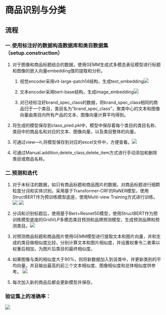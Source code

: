 # 商品识别与分类

## 流程

### 一.使用标注好的数据构造数据库和类目数据集（setup.construction）
1. 对于图像和商品标题结合的数据，使用GEMM生成式多模态表征模型进行标题和图像的嵌入向量embedding值的提取和分析。
    1. 视觉encoder采用vit-large-patch14结构，生成text_embedding![](assets/16897535979080.jpg)

    2. 文本encoder采用bert-base结构，生成image_embedding![](assets/16897536186855.jpg)

    3. 对已经标注好brand_spec_class的数据，将brand_spec_class相同的商品归于一个类目，类目名为“brand_spec_class”，聚类中心的文本和图像向量由类目内所有产品的文本、图像向量计算平均得到。
2. 将生成的模型保存到class_pred.pkl中，模型中保存着每个类目的类目名称、类目中的商品名和对应的文本、图像向量，以及类目整体的向量。
3. 可通过view—h,将模型保存到对应的excel文件中，方便查看。![](assets/16897532628655.jpg)

4.   可通过Manual.addition,delete_class,delete_item方式进行手动添加和删除类目或商品名称。

### 二.预测和迭代
1. 对于未标注的数据，如只有商品标题和商品图片的数据，对商品标题进行细颗粒度分词和实体识别。采用基于Transformer-CRF的RaNER模型，使用StructBERT作为预训练模型底座，使用Multi-view Training方式进行训练。![](assets/16897536717438.jpg)
![](assets/16897537046698.jpg)

1. 分词和识别标题后，使用基于Bert+Resnet50模型，使用StructBERT作为预训练模型底座的GridVLP多模态类目预测和品牌预测模型，生成预测品牌和预测类目。![](assets/16897541329755.jpg)

2. 对预测商品标题和商品图片使用GEMM模型进行提取文本和图片向量，并和生成的类目做相似度比较，分别计算文本和图片相似度，并设置权重令二者乘以权重后相加，为图片后类目的最终相似度。

3. 如果图像与类的相似度大于90%，则将新数据加入到该类中，并更新类别的平均向量，并且输出最高的前三个文本相似度、图像相似度和总体相似度供参考。 ![](assets/16897550529937.jpg)

4. 每次加入新的商品后都会更新模型并保存。

### 验证集上的准确率：
![](assets/16897551589921.jpg)


